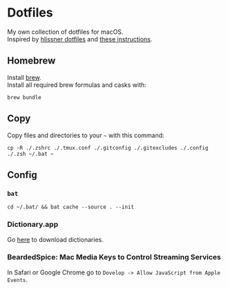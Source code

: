 # Dotfiles

My own collection of dotfiles for macOS.  
Inspired by [hlissner dotfiles](https://github.com/hlissner/dotfiles/tree/master/shell/zsh) and [these instructions](https://sourabhbajaj.com/mac-setup/).

## Homebrew

Install [brew](https://brew.sh).  
Install all required brew formulas and casks with:

```commandLine
brew bundle
```


## Copy
Copy files and directories to your `~` with this command:

```commandLine
cp -R ./.zshrc ./.tmux.conf ./.gitconfig ./.gitexcludes ./.config ./.zsh ~/.bat ~
```

## Config

### `bat`

```commandLine
cd ~/.bat/ && bat cache --source . --init
```

### Dictionary.app

Go [here](https://rutracker.org/forum/viewtopic.php?t=4264270) to download dictionaries.

### BeardedSpice: Mac Media Keys to Control Streaming Services

In Safari or Google Chrome go to `Dovelop -> Allow JavaScript from Apple Events`.
